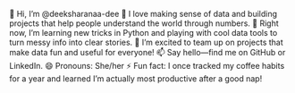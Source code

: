 👋 Hi, I’m @deeksharanaa-dee
👀 I love making sense of data and building projects that help people understand the world through numbers.
🌱 Right now, I’m learning new tricks in Python and playing with cool data tools to turn messy info into clear stories.
💞️ I’m excited to team up on projects that make data fun and useful for everyone!
📫 Say hello—find me on GitHub or LinkedIn.
😄 Pronouns: She/her
⚡ Fun fact: I once tracked my coffee habits for a year and learned I’m actually most productive after a good nap!



<!---
deeksharanaa-dee/deeksharanaa-dee is a ✨ special ✨ 
--->
